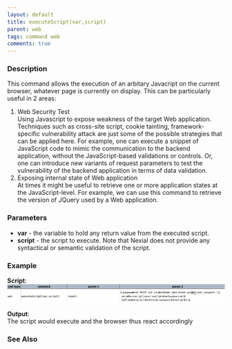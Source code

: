 ```yaml
---
layout: default
title: executeScript(var,script)
parent: web
tags: command web
comments: true
---
```


### Description

This command allows the execution of an arbitary Javacript on the current browser, whatever page is currently on display.  This can be particularly useful in 2 areas:

1.  Web Security Test  
    Using Javascript to expose weakness of the target Web application.  Techniques such as cross-site script, cookie tainting, framework-specific vulnerability attack are just some of the possible strategies that can be applied here.  For example, one can execute a snippet of JavaScript code to mimic the communication to the backend application, without the JavaScript-based validations or controls.  Or, one can introduce new variants of request parameters to test the vulnerability of the backend application in terms of data validation.
2.  Exposing internal state of Web application  
    At times it might be useful to retrieve one or more application states at the JavaScript-level.  For example, we can use this command to retrieve the version of JQuery used by a Web application.

### Parameters

- **var** - the variable to hold any return value from the executed script.
- **script** - the script to execute.  Note that Nexial does not provide any syntactical or semantic validation of the script.

### Example

**Script**:<br/>
![](image/executeScript_01.png)

**Output**:<br/>
The script would execute and the browser thus react accordingly

### See Also